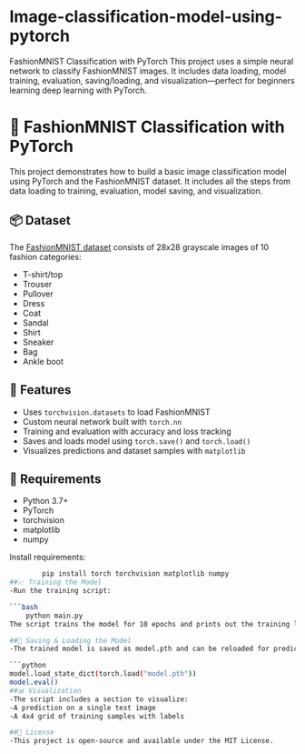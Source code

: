 # Image-classification-model-using-pytorch
FashionMNIST Classification with PyTorch This project uses a simple neural network to classify FashionMNIST images. It includes data loading, model training, evaluation, saving/loading, and visualization—perfect for beginners learning deep learning with PyTorch.
# 🧠 FashionMNIST Classification with PyTorch

This project demonstrates how to build a basic image classification model using PyTorch and the FashionMNIST dataset. It includes all the steps from data loading to training, evaluation, model saving, and visualization.

## 📦 Dataset

The [FashionMNIST dataset](https://github.com/zalandoresearch/fashion-mnist) consists of 28x28 grayscale images of 10 fashion categories:

- T-shirt/top
- Trouser
- Pullover
- Dress
- Coat
- Sandal
- Shirt
- Sneaker
- Bag
- Ankle boot

## 🚀 Features

- Uses `torchvision.datasets` to load FashionMNIST
- Custom neural network built with `torch.nn`
- Training and evaluation with accuracy and loss tracking
- Saves and loads model using `torch.save()` and `torch.load()`
- Visualizes predictions and dataset samples with `matplotlib`

## 🧪 Requirements

- Python 3.7+
- PyTorch
- torchvision
- matplotlib
- numpy

Install requirements:

```bash
        pip install torch torchvision matplotlib numpy
##📈 Training the Model
-Run the training script:

```bash
    python main.py
The script trains the model for 10 epochs and prints out the training loss and test accuracy at each epoch.

##💾 Saving & Loading the Model
-The trained model is saved as model.pth and can be reloaded for predictions:

```python
model.load_state_dict(torch.load("model.pth"))
model.eval()
##📊 Visualization
-The script includes a section to visualize:
-A prediction on a single test image
-A 4x4 grid of training samples with labels

##📝 License
-This project is open-source and available under the MIT License.
